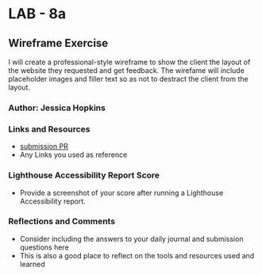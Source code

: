 # LAB - 8a 

## Wireframe Exercise

I will create a professional-style wireframe to show the client the layout of the website they requested and get feedback.  The wirefame will include placeholder images and filler text so as not to destract the client from the layout.

### Author: Jessica Hopkins

### Links and Resources

* [submission PR](http://xyz.com)
* Any Links you used as reference

### Lighthouse Accessibility Report Score

* Provide a screenshot of your score after running a Lighthouse Accessibility report.

### Reflections and Comments

* Consider including the answers to your daily journal and submission questions here
* This is also a good place to reflect on the tools and resources used and learned